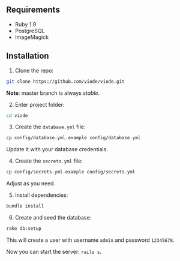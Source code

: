 ## Requirements

- Ruby 1.9
- PostgreSQL
- ImageMagick

## Installation

1. Clone the repo:

  ```sh
  git clone https://github.com/viode/viode.git
  ```

  **Note**: master branch is always _stable_.

2. Enter project folder:

  ```sh
  cd viode
  ```

3. Create the `database.yml` file:

  ```sh
  cp config/database.yml.example config/database.yml
  ```

  Update it with your database credentials.

4. Create the `secrets.yml` file:

  ```sh
  cp config/secrets.yml.example config/secrets.yml
  ```

  Adjust as you need.

5. Install dependencies:

  ```sh
  bundle install
  ```

6. Create and seed the database:

  ```sh
  rake db:setup
  ```

  This will create a user with username `admin` and password `12345678`.

  Now you can start the server: `rails s`.
